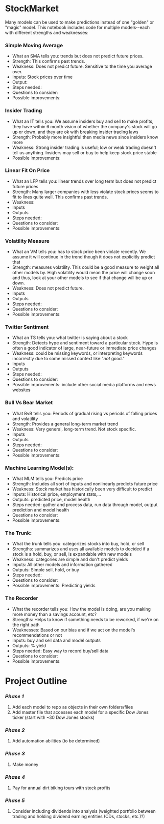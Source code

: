 # StockMarket
Many models can be used to make predictions instead of one "golden" or "magic" model. This notebook includes code for multiple models--each with different strengths and weaknesses:

### Simple Moving Average

* What an SMA tells you: trends but does not predict future prices.
* Strength: This confirms past trends.
* Weakness: Does not predict future. Sensitive to the time you average over.
* Inputs: Stock prices over time
* Output: 
* Steps needed: 
* Questions to consider: 
* Possible improvements:

### Insider Trading

* What an IT tells you: We assume insiders buy and sell to make profits, they have within 6 month vision of whether the company's stock will go up or down, and they are ok with breaking insider trading laws
* Strength: Probably more insightful then media news since insiders know more
* Weakness: Strong insider trading is useful; low or weak trading doesn't tell us anything. Insiders may sell or buy to help keep stock price stable
* Possible improvements:

### Linear Fit On Price

* What an LFP tells you: linear trends over long term but does not predict future prices
* Strength: Many larger companies with less violate stock prices seems to fit to lines quite well. This confirms past trends.
* Weakness:
* Inputs
* Outputs
* Steps needed:
* Questions to consider:
* Possible improvements:

### Volatility Measure

* What an VM tells you: has to stock price been violate recently. We assume it will continue in the trend though it does not explicitly predict that
* Strength: measures volatility. This could be a good measure to weight all other models by. High volatility would mean the price will change soon and thus, look at your other models to see if that change will be up or down.
* Weakness: Does not predict future.
* Inputs
* Outputs
* Steps needed:
* Questions to consider:
* Possible improvements:

### Twitter Sentiment

* What an TS tells you: what twitter is saying about a stock
* Strength: Detects hype and sentiment toward a particular stock. Hype is often a good indicator of large, near-future or immediate price changes
* Weakness: could be missing keywords, or interpreting keywords incorrectly due to some missed context like "*not* good."
* Inputs
* Outputs
* Steps needed:
* Questions to consider:
* Possible improvements: include other social media platforms and news websites

### Bull Vs Bear Market

* What BvB tells you: Periods of gradual rising vs periods of falling prices and volatility
* Strength: Provides a general long-term market trend 
* Weakness: Very general, long-term trend. Not stock specific.
* Inputs
* Outputs
* Steps needed:
* Questions to consider:
* Possible improvements: 

### Machine Learning Model(s):

* What MLM tells you: Predicts price
* Strength: Includes all sort of inputs and nonlinearly predicts future price
* Weakness: Stock market has historically been very difficult to predict
* Inputs: Historical price, employment stats,...
* Outputs: predicted price, model health
* Steps needed: gather and process data, run data through model, output prediction and model health
* Questions to consider:
* Possible improvements:

### The Trunk:

* What the trunk tells you: categorizes stocks into buy, hold, or sell
* Strengths: summarizes and uses all available models to decided if a stock is a hold, buy, or sell, is expandable with new models
* Weakness: categories are simple and don't predict yields
* Inputs: All other models and information gathered
* Outputs: Simple sell, hold, or buy
* Steps needed:
* Questions to consider:
* Possible improvements: Predicting yields

### The Recorder

* What the recorder tells you: How the model is doing, are you making more money than a savings account, etc?
* Strengths: Helps to know if something needs to be reworked, if we're on the right path
* Weaknesses: Based on our bias and if we act on the model's recommendations or not
* Inputs: buy and sell data and model outputs
* Outputs: % yield
* Steps needed: Easy way to record buy/sell data
* Questions to consider:
* Possible improvements:


# Project Outline
### *Phase 1*
1. Add each model to repo as objects in their own folders/files
2. Add master file that accesses each model for a specific Dow Jones ticker (start with ~30 Dow Jones stocks)

### *Phase 2*
1. Add automation abilities (to be determined)

### *Phase 3*
1. Make money

### *Phase 4*
1. Pay for annual dirt biking tours with stock profits

### *Phase 5*
1. Consider including dividends into analysis (weighted portfolio between trading and holding dividend earning entities (CDs, stocks, etc.)?)
